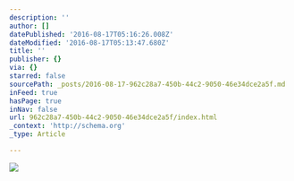 ```yaml
---
description: ''
author: []
datePublished: '2016-08-17T05:16:26.008Z'
dateModified: '2016-08-17T05:13:47.680Z'
title: ''
publisher: {}
via: {}
starred: false
sourcePath: _posts/2016-08-17-962c28a7-450b-44c2-9050-46e34dce2a5f.md
inFeed: true
hasPage: true
inNav: false
url: 962c28a7-450b-44c2-9050-46e34dce2a5f/index.html
_context: 'http://schema.org'
_type: Article

---
```

![](https://the-grid-user-content.s3-us-west-2.amazonaws.com/87fa81cc-489f-4a0a-aaaf-8232255d3580.jpg)